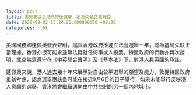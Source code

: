 ```yaml
---
layout: post
title: 蓬佩奧譴責港府押後選舉　認為欠缺正當理據
date: 2020-08-02 15:24:22.000000000 +08:00
categories: rthk
---
```


美國國務卿蓬佩奧發表聲明，譴責香港政府推遲立法會選舉一年，認為當局欠缺正當理據，香港亦很可能永遠無法再就任何事或人投票，特區政府的行動亦再次證明，北京無意遵守在《中英聯合聲明》及《基本法》下，對港人與英國的承諾。

蓬佩奧又說，港人過去幾十年來展示對自由公平選舉的願望及能力，敦促特區政府重新考慮，認為選舉應該盡可能在接近9月6日的日子舉行，如果未能舉行反映港人意願的選舉，香港將會繼續邁向由中共控制的另一個內地城市。
